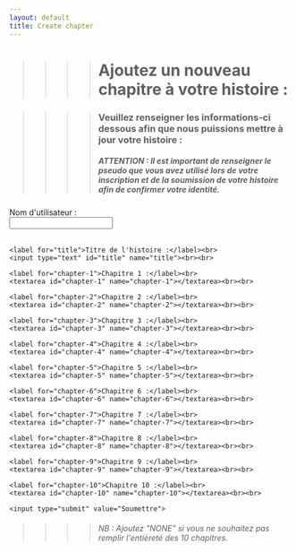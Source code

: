 ```yaml
---
layout: default
title: Create chapter
---
```


>>>># Ajoutez un nouveau chapitre à votre histoire :

>>>>### Veuillez renseigner les informations-ci dessous afin que nous puissions mettre à jour votre histoire :
>>>>##### ATTENTION : Il est important de renseigner le pseudo que vous avez utilisé lors de votre inscription et de la soumission de votre histoire afin de confirmer votre identité.

<form action="https://formspree.io/f/mvgpjkyn" method="POST">
    <label for="ut">Nom d'utilisateur :</label><br>
    <input type="text" id="ut" name="ut"><br><br>

    <label for="title">Titre de l'histoire :</label><br>
    <input type="text" id="title" name="title"><br><br>

    <label for="chapter-1">Chapitre 1 :</label><br>
    <textarea id="chapter-1" name="chapter-1"></textarea><br><br>
  
    <label for="chapter-2">Chapitre 2 :</label><br>
    <textarea id="chapter-2" name="chapter-2"></textarea><br><br>

    <label for="chapter-3">Chapitre 3 :</label><br>
    <textarea id="chapter-3" name="chapter-3"></textarea><br><br>

    <label for="chapter-4">Chapitre 4 :</label><br>
    <textarea id="chapter-4" name="chapter-4"></textarea><br><br>

    <label for="chapter-5">Chapitre 5 :</label><br>
    <textarea id="chapter-5" name="chapter-5"></textarea><br><br>

    <label for="chapter-6">Chapitre 6 :</label><br>
    <textarea id="chapter-6" name="chapter-6"></textarea><br><br>

    <label for="chapter-7">Chapitre 7 :</label><br>
    <textarea id="chapter-7" name="chapter-7"></textarea><br><br>

    <label for="chapter-8">Chapitre 8 :</label><br>
    <textarea id="chapter-8" name="chapter-8"></textarea><br><br>

    <label for="chapter-9">Chapitre 9 :</label><br>
    <textarea id="chapter-9" name="chapter-9"></textarea><br><br>

    <label for="chapter-10">Chapitre 10 :</label><br>
    <textarea id="chapter-10" name="chapter-10"></textarea><br><br>

    <input type="submit" value="Soumettre">
</form>

>>>>###### NB : Ajoutez "NONE" si vous ne souhaitez pas remplir l'entièreté des 10 chapitres.
